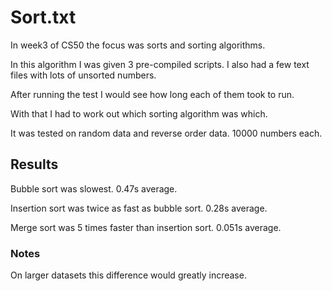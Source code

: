 # Sort.txt

In week3 of CS50 the focus was sorts and sorting algorithms.

In this algorithm I was given 3 pre-compiled scripts.
  I also had a few text files with lots of unsorted numbers.
  
After running the test I would see how long each of them took to run.

With that I had to work out which sorting algorithm was which.

It was tested on random data and reverse order data. 10000 numbers each.

## Results

Bubble sort was slowest. 0.47s average.

Insertion sort was twice as fast as bubble sort. 0.28s average.

Merge sort was 5 times faster than insertion sort. 0.051s average.

### Notes

On larger datasets this difference would greatly increase.
